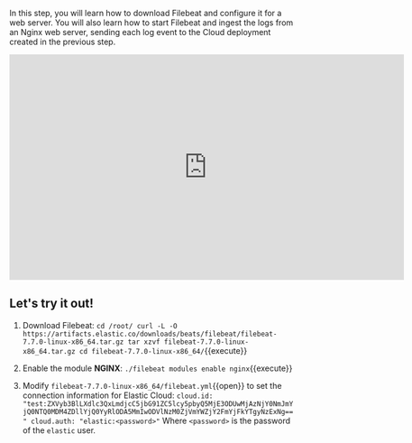 In this step, you will learn how to download Filebeat and configure it for a web server. You will also learn how to start Filebeat and ingest the logs from an Nginx web server, sending each log event to the Cloud deployment created in the previous step.
<iframe style="width: 700px;height: 400px;" src="https://secure.vidyard.com/organizations/539235/embed_select/Vc572ZX3PbtKM3qTUyH3S7" frameborder="0" allow="accelerometer; autoplay; encrypted-media; gyroscope; picture-in-picture" allowfullscreen></iframe>

## Let's try it out!

1. Download Filebeat:
`
cd /root/
curl -L -O https://artifacts.elastic.co/downloads/beats/filebeat/filebeat-7.7.0-linux-x86_64.tar.gz
tar xzvf filebeat-7.7.0-linux-x86_64.tar.gz
cd filebeat-7.7.0-linux-x86_64/
`{{execute}}

2. Enable the module **NGINX**:
`./filebeat modules enable nginx`{{execute}}

3. Modify `filebeat-7.7.0-linux-x86_64/filebeat.yml`{{open}} to set the connection information for Elastic Cloud:
`
cloud.id: "test:ZXVyb3BlLXdlc3QxLmdjcC5jbG91ZC5lcy5pbyQ5MjE3ODUwMjAzNjY0NmJmYjQ0NTQ0MDM4ZDllYjQ0YyRlODA5MmIwODVlNzM0ZjVmYWZjY2FmYjFkYTgyNzExNg=="
cloud.auth: "elastic:<password>"
`
Where `<password>` is the password of the `elastic` user.
